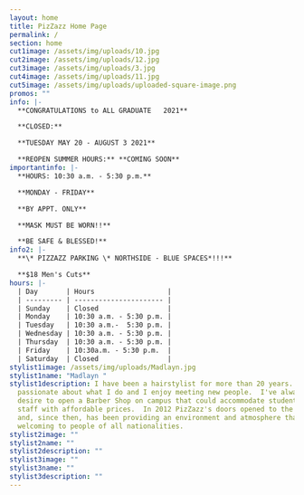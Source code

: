 ```yaml
---
layout: home
title: PizZazz Home Page
permalink: /
section: home
cut1image: /assets/img/uploads/10.jpg
cut2image: /assets/img/uploads/12.jpg
cut3image: /assets/img/uploads/3.jpg
cut4image: /assets/img/uploads/11.jpg
cut5image: /assets/img/uploads/uploaded-square-image.png
promos: ""
info: |-
  **CONGRATULATIONS to ALL GRADUATE   2021**

  **CLOSED:**

  **TUESDAY MAY 20 - AUGUST 3 2021**

  **REOPEN SUMMER HOURS:** **COMING SOON**
importantinfo: |-
  **HOURS: 10:30 a.m. - 5:30 p.m.**

  **MONDAY - FRIDAY**

  **BY APPT. ONLY**

  **MASK MUST BE WORN!!**

  **BE SAFE & BLESSED!**
info2: |-
  **\* PIZZAZZ PARKING \* NORTHSIDE - BLUE SPACES*!!!**

  **$18 Men's Cuts**
hours: |-
  | Day       | Hours                  |
  | --------- | ---------------------- |
  | Sunday    | Closed                 |
  | Monday    | 10:30 a.m. - 5:30 p.m. |
  | Tuesday   | 10:30 a.m.-  5:30 p.m. |
  | Wednesday | 10:30 a.m. - 5:30 p.m. |
  | Thursday  | 10:30 a.m. - 5:30 p.m. |
  | Friday    | 10:30a.m. - 5:30 p.m.  |
  | Saturday  | Closed                 |
stylist1image: /assets/img/uploads/Madlayn.jpg
stylist1name: "Madlayn "
stylist1description: I have been a hairstylist for more than 20 years.  I'm very
  passionate about what I do and I enjoy meeting new people.  I've always had a
  desire to open a Barber Shop on campus that could accommodate students and
  staff with affordable prices.  In 2012 PizZazz's doors opened to the public
  and, since then, has been providing an environment and atmosphere that is
  welcoming to people of all nationalities.
stylist2image: ""
stylist2name: ""
stylist2description: ""
stylist3image: ""
stylist3name: ""
stylist3description: ""
---
```

